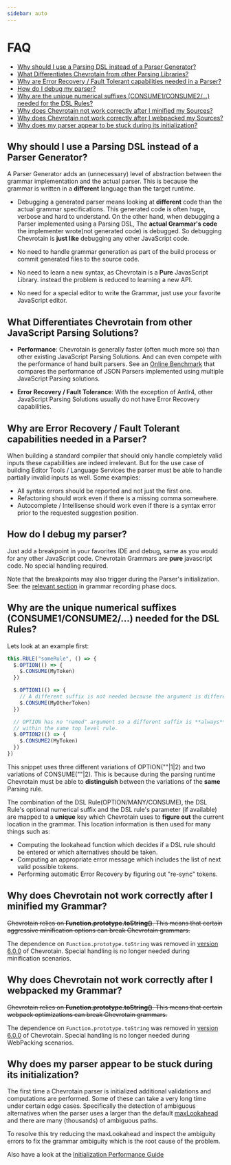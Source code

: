 ```yaml
---
sidebar: auto
---
```


# FAQ

- [Why should I use a Parsing DSL instead of a Parser Generator?](#VS_GENERATORS)
- [What Differentiates Chevrotain from other Parsing Libraries?](#VS_OTHERS)
- [Why are Error Recovery / Fault Tolerant capabilities needed in a Parser?](#WHY_ERROR_RECOVERY)
- [How do I debug my parser?](#DEBUGGING)
- [Why are the unique numerical suffixes (CONSUME1/CONSUME2/...) needed for the DSL Rules?](#NUMERICAL_SUFFIXES)
- [Why does Chevrotain not work correctly after I minified my Sources?](#MINIFIED)
- [Why does Chevrotain not work correctly after I webpacked my Sources?](#WEBPACK)
- [Why does my parser appear to be stuck during its initialization?](#STUCK_AMBIGUITY)

## Why should I use a Parsing DSL instead of a Parser Generator?

A Parser Generator adds an (unnecessary) level of abstraction between the grammar implementation and the actual parser.
This is because the grammar is written in a **different** language than the target runtime.

- Debugging a generated parser means looking at **different** code than the actual grammar specifications.
  This generated code is often huge, verbose and hard to understand. On the other hand, when debugging a Parser
  implemented using a Parsing DSL, The **actual Grammar's code** the implementer wrote(not generated code) is debugged.
  So debugging Chevrotain is **just like** debugging any other JavaScript code.

- No need to handle grammar generation as part of the build process or commit generated files to the source code.

- No need to learn a new syntax, as Chevrotain is a **Pure** JavasScript Library. instead the problem is reduced to learning a new API.

- No need for a special editor to write the Grammar, just use your favorite JavaScript editor.

## What Differentiates Chevrotain from other JavaScript Parsing Solutions?

- **Performance**: Chevrotain is generally faster (often much more so) than other existing JavaScript Parsing Solutions.
  And can even compete with the performance of hand built parsers.
  See an [Online Benchmark](https://sap.github.io/chevrotain/performance/) that compares the performance of JSON Parsers implemented using multiple JavaScript Parsing solutions.

- **Error Recovery / Fault Tolerance**: With the exception of Antlr4, other JavaScript Parsing Solutions usually do not have Error Recovery capabilities.

## Why are Error Recovery / Fault Tolerant capabilities needed in a Parser?

When building a standard compiler that should only handle completely valid inputs these capabilities are indeed irrelevant.
But for the use case of building Editor Tools / Language Services the parser must be able to handle partially invalid inputs as well.
Some examples:

- All syntax errors should be reported and not just the first one.
- Refactoring should work even if there is a missing comma somewhere.
- Autocomplete / Intellisense should work even if there is a syntax error prior to the requested suggestion position.

## How do I debug my parser?

Just add a breakpoint in your favorites IDE and debug, same as you would for any other JavaScript code.
Chevrotain Grammars are **pure** javascript code. No special handling required.

Note that the breakpoints may also trigger during the Parser's initialization.
See: the [relevant section](./guide/internals.md#debugging-implications) in grammar recording phase docs.

## Why are the unique numerical suffixes (CONSUME1/CONSUME2/...) needed for the DSL Rules?

Lets look at an example first:

```javascript
this.RULE("someRule", () => {
  $.OPTION(() => {
    $.CONSUME(MyToken)
  })

  $.OPTION1(() => {
    // A different suffix is not needed because the argument is different!
    $.CONSUME(MyOtherToken)
  })

  // OPTION has no "named" argument so a different suffix is **always** needed
  // within the same top level rule.
  $.OPTION2(() => {
    $.CONSUME2(MyToken)
  })
})
```

This snippet uses three different variations of OPTION(""|1|2) and two variations of CONSUME(""|2).
This is because during the parsing runtime Chevrotain must be able to **distinguish** between the variations of the **same** Parsing rule.

The combination of the DSL Rule(OPTION/MANY/CONSUME), the DSL Rule's optional numerical suffix and the DSL rule's parameter (if available)
are mapped to a **unique** key which Chevrotain uses to **figure out** the current location in the grammar. This location information is then
used for many things such as:

- Computing the lookahead function which decides if a DSL rule should be entered or which alternatives should be taken.
- Computing an appropriate error message which includes the list of next valid possible tokens.
- Performing automatic Error Recovery by figuring out "re-sync" tokens.

## Why does Chevrotain not work correctly after I minified my Grammar?

~~Chevrotain relies on **Function.prototype.toString()**.
This means that certain aggressive minification options can break Chevrotain grammars.~~

The dependence on `Function.prototype.toString` was removed in
[version 6.0.0](http://sap.github.io/chevrotain/docs/changes/CHANGELOG.html#_6-0-0-8-20-2019) of Chevrotain.
Special handling is no longer needed during minification scenarios.

## Why does Chevrotain not work correctly after I webpacked my Grammar?

~~Chevrotain relies on **Function.prototype.toString()**.
This means that certain webpack optimizations can break Chevrotain grammars.~~

The dependence on `Function.prototype.toString` was removed in
[version 6.0.0](http://sap.github.io/chevrotain/docs/changes/CHANGELOG.html#_6-0-0-8-20-2019) of Chevrotain.
Special handling is no longer needed during WebPacking scenarios.

## Why does my parser appear to be stuck during its initialization?

The first time a Chevrotain parser is initialized additional validations and computations are performed.
Some of these can take a very long time under certain edge cases. Specifically the detection of ambiguous alternatives
when the parser uses a larger than the default [maxLookahead](https://sap.github.io/chevrotain/documentation/7_0_0/interfaces/iparserconfig.html#maxlookahead)
and there are many (thousands) of ambiguous paths.

To resolve this try reducing the maxLookahead and inspect the ambiguity errors to fix
the grammar ambiguity which is the root cause of the problem.

Also have a look at the [Initialization Performance Guide](./guide/initialization_performance.md)
